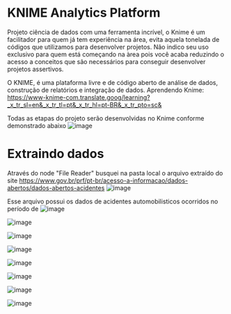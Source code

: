 # KNIME Analytics Platform

Projeto ciência de dados com uma ferramenta incrível, o Knime é um facilitador para quem já tem experiência na área, evita aquela tonelada de códigos que utilizamos para desenvolver projetos. Não indico seu uso exclusivo para quem está começando na àrea pois você acaba reduzindo o acesso a conceitos que são necessários para conseguir desenvolver projetos assertivos. 

O KNIME, é uma plataforma livre e de código aberto de análise de dados, construção de relatórios e integração de dados.  Aprendendo Knime: https://www-knime-com.translate.goog/learning?_x_tr_sl=en&_x_tr_tl=pt&_x_tr_hl=pt-BR&_x_tr_pto=sc&





Todas as etapas do projeto serão desenvolvidas no Knime conforme demonstrado abaixo
![image](https://user-images.githubusercontent.com/78691172/203067852-4035fc11-71ea-4c3c-bf15-70cacffaee72.png)



# Extraindo dados
Através do node "File Reader" busquei na pasta local o arquivo extraído do site https://www.gov.br/prf/pt-br/acesso-a-informacao/dados-abertos/dados-abertos-acidentes
![image](https://user-images.githubusercontent.com/78691172/203071928-003a8a0a-153e-4cf6-98b0-9e0e0432d839.png)

Esse arquivo possui os dados de acidentes automobilisticos ocorridos no período de 
![image](https://user-images.githubusercontent.com/78691172/203073532-0e7a517f-3ead-4f71-a74a-f2d0bebb2771.png)



![image](https://user-images.githubusercontent.com/78691172/203179581-cbcb12a0-d82b-49ff-b6ec-7586bf070498.png)


![image](https://user-images.githubusercontent.com/78691172/203179669-16bfc188-d57d-4685-b198-854236f55a56.png)


![image](https://user-images.githubusercontent.com/78691172/203179799-072245da-d570-4bc6-875a-eee94d434c89.png)


![image](https://user-images.githubusercontent.com/78691172/203179955-c05d4083-1d80-4326-b81c-93d739fa89b0.png)


![image](https://user-images.githubusercontent.com/78691172/203180045-ae932acb-52b7-4e93-8012-92c913b8076c.png)



![image](https://user-images.githubusercontent.com/78691172/203180165-77b0894e-d6c9-4444-a3bc-e4e20a84f98a.png)


![image](https://user-images.githubusercontent.com/78691172/203180297-2cf388a1-19d8-4d04-bfaa-b0621cdf0089.png)






